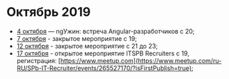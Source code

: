 # Октябрь 2019

- [4 октября](/events/2019/10/2019.10.04.md) — ngУжин: встреча Angular-разработчиков с 20;
- [7 октября](/events/2019/10/2019.10.07.md) - закрытое мероприятие с 19;
- [12 октября](/events/2019/10/2019.10.12.md) - закрытое мероприятие c 21 до 23;
- [17 октября](/events/2019/10/2019.10.17.md) - открытое мероприятие ITSPB Recruiters c 19, регистрация: [https://www.meetup.com](https://www.meetup.com/ru-RU/SPb-IT-Recruiter/events/265527170/?isFirstPublish=true);
